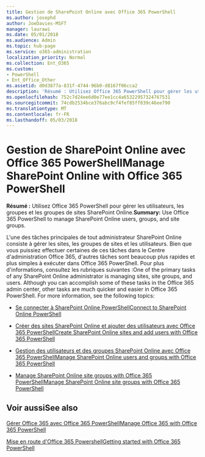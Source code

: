 ```yaml
---
title: Gestion de SharePoint Online avec Office 365 PowerShell
ms.author: josephd
author: JoeDavies-MSFT
manager: laurawi
ms.date: 05/01/2018
ms.audience: Admin
ms.topic: hub-page
ms.service: o365-administration
localization_priority: Normal
ms.collection: Ent_O365
ms.custom:
- PowerShell
- Ent_Office_Other
ms.assetid: d0d3877a-831f-4744-96b0-d8167f06cca2
description: 'Résumé : Utilisez Office 365 PowerShell pour gérer les utilisateurs, les groupes et les groupes de sites SharePoint Online.'
ms.openlocfilehash: 752c7d24ee6d0e77ee1cc4a65322957324767531
ms.sourcegitcommit: 74cdb2534bce376abc9cf4fef85ff039c46ee790
ms.translationtype: MT
ms.contentlocale: fr-FR
ms.lasthandoff: 05/03/2018
---
```

# <a name="manage-sharepoint-online-with-office-365-powershell"></a><span data-ttu-id="eeba1-103">Gestion de SharePoint Online avec Office 365 PowerShell</span><span class="sxs-lookup"><span data-stu-id="eeba1-103">Manage SharePoint Online with Office 365 PowerShell</span></span>

 <span data-ttu-id="eeba1-104">**Résumé :** Utilisez Office 365 PowerShell pour gérer les utilisateurs, les groupes et les groupes de sites SharePoint Online.</span><span class="sxs-lookup"><span data-stu-id="eeba1-104">**Summary:** Use Office 365 PowerShell to manage SharePoint Online users, groups, and site groups.</span></span>
  
<span data-ttu-id="eeba1-p101">L'une des tâches principales de tout administrateur SharePoint Online consiste à gérer les sites, les groupes de sites et les utilisateurs. Bien que vous puissiez effectuer certaines de ces tâches dans le Centre d'administration Office 365, d'autres tâches sont beaucoup plus rapides et plus simples à exécuter dans Office 365 PowerShell. Pour plus d'informations, consultez les rubriques suivantes :</span><span class="sxs-lookup"><span data-stu-id="eeba1-p101">One of the primary tasks of any SharePoint Online administrator is managing sites, site groups, and users. Although you can accomplish some of these tasks in the Office 365 admin center, other tasks are much quicker and easier in Office 365 PowerShell. For more information, see the following topics:</span></span>

- [<span data-ttu-id="eeba1-108">Se connecter à SharePoint Online PowerShell</span><span class="sxs-lookup"><span data-stu-id="eeba1-108">Connect to SharePoint Online PowerShell</span></span>](https://docs.microsoft.com/en-us/powershell/sharepoint/sharepoint-online/connect-sharepoint-online?view=sharepoint-ps)
  
- [<span data-ttu-id="eeba1-109">Créer des sites SharePoint Online et ajouter des utilisateurs avec Office 365 PowerShell</span><span class="sxs-lookup"><span data-stu-id="eeba1-109">Create SharePoint Online sites and add users with Office 365 PowerShell</span></span>](create-sharepoint-sites-and-add-users-with-powershell.md)
    
- [<span data-ttu-id="eeba1-110">Gestion des utilisateurs et des groupes SharePoint Online avec Office 365 PowerShell</span><span class="sxs-lookup"><span data-stu-id="eeba1-110">Manage SharePoint Online users and groups with Office 365 PowerShell</span></span>](manage-sharepoint-users-and-groups-with-powershell.md)
    
- [<span data-ttu-id="eeba1-111">Manage SharePoint Online site groups with Office 365 PowerShell</span><span class="sxs-lookup"><span data-stu-id="eeba1-111">Manage SharePoint Online site groups with Office 365 PowerShell</span></span>](manage-sharepoint-site-groups-with-powershell.md)
    
## <a name="see-also"></a><span data-ttu-id="eeba1-112">Voir aussi</span><span class="sxs-lookup"><span data-stu-id="eeba1-112">See also</span></span>

#### 

[<span data-ttu-id="eeba1-113">Gérer Office 365 avec Office 365 PowerShell</span><span class="sxs-lookup"><span data-stu-id="eeba1-113">Manage Office 365 with Office 365 PowerShell</span></span>](manage-office-365-with-office-365-powershell.md)
  
[<span data-ttu-id="eeba1-114">Mise en route d'Office 365 Powershell</span><span class="sxs-lookup"><span data-stu-id="eeba1-114">Getting started with Office 365 PowerShell</span></span>](getting-started-with-office-365-powershell.md)

